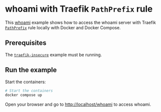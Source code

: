 # whoami with Traefik `PathPrefix` rule

This [whoami](https://github.com/traefik/whoami) example shows how to access the
whoami server with Traefik
[`PathPrefix`](https://doc.traefik.io/traefik/routing/routers/#rule) rule
locally with Docker and Docker Compose.

## Prerequisites

The [`traefik-insecure`](../traefik-insecure/README.md) example must be running.

## Run the example

Start the containers:

```sh
# Start the containers
docker compose up
```

Open your browser and go to <http://localhost/whoami> to access whoami.
